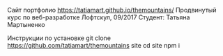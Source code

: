 Сайт портфолио https://tatiamart.github.io/themountains/
Продвинутый курс по веб-разработке Лофтскул, 09/2017
Студент: Татьяна Мартыненко

Инструкции по установке
git clone https://github.com/tatiamart/themountains site
cd site
npm i
